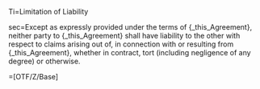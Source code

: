 Ti=Limitation of Liability

sec=Except as expressly provided under the terms of {_this_Agreement}, neither party to {_this_Agreement} shall have liability to the other with respect to claims arising out of, in connection with or resulting from {_this_Agreement}, whether in contract, tort (including negligence of any degree) or otherwise.

=[OTF/Z/Base]
